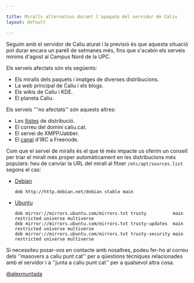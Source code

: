 ```yaml
---

title: Miralls alternatius durant l'apagada del servidor de Caliu
layout: default

---
```


Seguim amb el servidor de Caliu aturat i la previsió és que aquesta situació pot durar encara un parell de setmanes més, fins que s'acabin els serveis mínims d'agost al Campus Nord de la UPC.

Els serveis afectats són els següents:

*   Els miralls dels paquets i imatges de diverses distribucions.
*   La web principal de Caliu i els blogs.
*   Els wikis de Caliu i KDE.
*   El planeta Caliu.

Els serveis '''no afectats'' són aquests altres:

*   Les [llistes](http://llistes.cpl.upc.edu/) de distribució.
*   El correu del domini caliu.cat.
*   El servei de XMPP/Jabber.
*   El [canal](https://webchat.freenode.net/?channels=caliu) d'IRC a Freenode.

Com que el servei de miralls és el que té més impacte us oferim un consell per triar el mirall més proper automàticament en les distribucions més populars: heu de canviar la URL del mirall al fitxer `/etc/apt/sources.list` segons el cas:

*   [Debian](http://http.debian.net/)

        deb http://http.debian.net/debian stable main

*   [Ubuntu](http://askubuntu.com/questions/37753/how-can-i-get-apt-to-use-a-mirror-close-to-me-or-choose-a-faster-mirror)

        deb mirror://mirrors.ubuntu.com/mirrors.txt trusty          main restricted universe multiverse
        deb mirror://mirrors.ubuntu.com/mirrors.txt trusty-updates  main restricted universe multiverse
        deb mirror://mirrors.ubuntu.com/mirrors.txt trusty-security main restricted universe multiverse

Si necessiteu posar-vos en contacte amb nosaltres, podeu fer-ho al correu dels ''masovers a caliu punt cat'' per a qüestions tècniques relacionades amb el servidor i a ''junta a caliu punt cat'' per a qualsevol altra cosa.

[@alexmuntada](https://twitter.com/alexmuntada)
